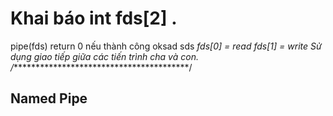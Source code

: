 # Khai báo int fds[2] .
pipe(fds) return 0 nếu thành công 
oksad
sds
*fds[0] = read
*fds[1] = write
*Sử dụng giao tiếp giữa các tiến trình cha và con. 
/*******************************************/
## Named Pipe
